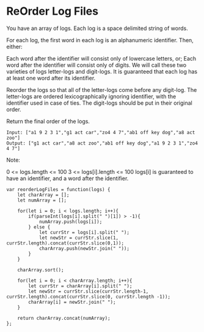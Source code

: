 # ReOrder Log Files

You have an array of logs.  Each log is a space delimited string of words.

For each log, the first word in each log is an alphanumeric identifier.  Then, either:

Each word after the identifier will consist only of lowercase letters, or;
Each word after the identifier will consist only of digits.
We will call these two varieties of logs letter-logs and digit-logs.  It is guaranteed that each log has at least one word after its identifier.

Reorder the logs so that all of the letter-logs come before any digit-log.  The letter-logs are ordered lexicographically ignoring identifier, with the identifier used in case of ties.  The digit-logs should be put in their original order.

Return the final order of the logs.

```
Input: ["a1 9 2 3 1","g1 act car","zo4 4 7","ab1 off key dog","a8 act zoo"]
Output: ["g1 act car","a8 act zoo","ab1 off key dog","a1 9 2 3 1","zo4 4 7"]
```

Note:

0 <= logs.length <= 100
3 <= logs[i].length <= 100
logs[i] is guaranteed to have an identifier, and a word after the identifier.

```
var reorderLogFiles = function(logs) {
    let charArray = [];
    let numArray = [];

    for(let i = 0; i < logs.length; i++){
        if(parseInt(logs[i].split(" ")[1]) > -1){
            numArray.push(logs[i]);
        } else {
            let currStr = logs[i].split(" ");
            let newStr = currStr.slice(1, currStr.length).concat(currStr.slice(0,1));
            charArray.push(newStr.join(" "));
        }
    }

    charArray.sort();

    for(let i = 0; i < charArray.length; i++){
        let currStr = charArray[i].split(" ");
        let newStr = currStr.slice(currStr.length-1, currStr.length).concat(currStr.slice(0, currStr.length -1));
        charArray[i] = newStr.join(" ");
    }

    return charArray.concat(numArray);
};
```
